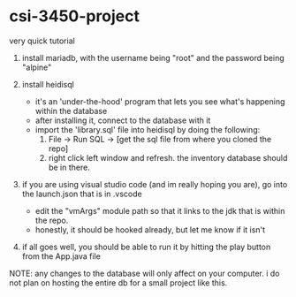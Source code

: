# csi-3450-project
 very quick tutorial

 1. install mariadb, with the username being "root" and the password being "alpine"
 2. install heidisql
    - it's an 'under-the-hood' program that lets you see what's happening within the database
    - after installing it, connect to the database with it
    - import the 'library.sql' file into heidisql by doing the following:
        1. File -> Run SQL -> [get the sql file from where you cloned the repo]
        2. right click left window and refresh. the inventory database should be in there.

 3. if you are using visual studio code (and im really hoping you are), go into the launch.json that is in .vscode
    - edit the "vmArgs" module path so that it links to the jdk that is within the repo.
    - honestly, it should be hooked already, but let me know if it isn't
 4. if all goes well, you should be able to run it by hitting the play button from the App.java file

 NOTE: any changes to the database will only affect on your computer. i do not plan on hosting the entire db for a small project like this.
